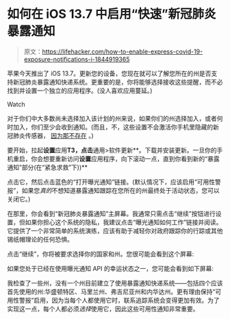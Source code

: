 # 如何在 iOS 13.7 中启用“快速”新冠肺炎暴露通知

> 原文：<https://lifehacker.com/how-to-enable-express-covid-19-exposure-notifications-i-1844919365>

苹果今天推出了 iOS 13.7。更新您的设备，您现在就可以了解您所在的州是否支持新冠肺炎暴露通知快递系统。更重要的是，你将能够选择接收这些提醒，而不必找到并设置一个独立的应用程序。(没人喜欢应用蔓延。)

Watch

对于你们中大多数尚未选择加入该计划的州来说，如果你们的州选择加入，或者何时加入，你们至少会收到通知。(而且，不，这些设置不会激活你手机里隐藏的新冠肺炎传感器， [因为那不存在](https://lifehacker.com/no-your-phone-doesnt-have-a-covid-19-sensor-1844750938) 。)

要开始，拉起**设置**应用**T3，点击**通用>软件更新**。下载并安装更新。一旦你的手机重启，你会想要重新访问**设置**应用程序，向下滚动一点，直到你看到新的“暴露通知”部分(在“紧急求救”下))**

点击它，然后点击蓝色的“打开曝光通知”链接。(默认情况下，应该启用“可用性警报”，如果您*真的*不想知道暴露通知跟踪在您所在的州最终处于活动状态，您可以关闭它。)

在那里，你会看到“新冠肺炎暴露通知”主屏幕。我通常只需点击“继续”按钮进行设置，但如果你担心这个系统的隐私，我建议点击“曝光通知如何工作”链接并阅读。它提供了一个非常简单的系统演练，应该有助于减轻你对政府跟踪你的行踪或其他锡纸帽理论的任何恐惧。

点击“继续”，你将被要求选择你的国家和州。您很可能会看到这个屏幕:

如果您处于已经在使用曝光通知 API 的幸运状态之一，您可能会看到如下屏幕:

我检查了一些州，没有一个州目前建立了使用暴露通知快递系统——包括四个应该首先使用的州:华盛顿特区、马里兰州、弗吉尼亚州和内华达州。更有理由保持“可用性警报”启用，因为当每个人都使用它时，联系追踪系统会变得更加有效。为了实现这一点，每个人都必须*选择*使用它，因此这些可用性通知非常重要。